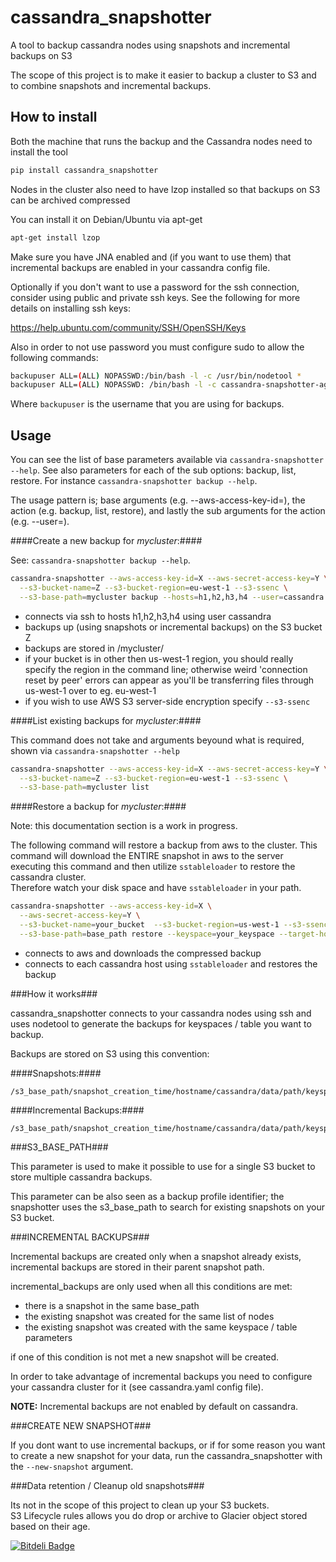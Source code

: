 cassandra_snapshotter
======================

A tool to backup cassandra nodes using snapshots and incremental backups on S3

The scope of this project is to make it easier to backup a cluster to S3 and to combine
snapshots and incremental backups.

How to install
--------------

Both the machine that runs the backup and the Cassandra nodes need to install the tool

``` bash
pip install cassandra_snapshotter
```

Nodes in the cluster also need to have lzop installed so that backups on S3 can be archived compressed

You can install it on Debian/Ubuntu via apt-get

``` bash
apt-get install lzop
```

Make sure you have JNA enabled and (if you want to use them) that incremental backups are enabled in your cassandra config file.

Optionally if you don't want to use a password for the ssh connection, consider using public and private ssh keys.  See the following
for more details on installing ssh keys:

https://help.ubuntu.com/community/SSH/OpenSSH/Keys

Also in order to not use password you must configure sudo to allow the following commands:

```bash
backupuser ALL=(ALL) NOPASSWD:/bin/bash -l -c /usr/bin/nodetool *
backupuser ALL=(ALL) NOPASSWD: /bin/bash -l -c cassandra-snapshotter-agent *
```

Where `backupuser` is the username that you are using for backups.

Usage
-----

You can see the list of base parameters available via `cassandra-snapshotter --help`.  See also parameters for each of the sub options: backup, list, restore.  For instance `cassandra-snapshotter backup --help`. 

The usage pattern is; base arguments (e.g. --aws-access-key-id=), the action (e.g. backup, list, restore), and lastly the sub arguments for the action (e.g. --user=).

####Create a new backup for *mycluster*:####

See: `cassandra-snapshotter backup --help`.

``` bash
cassandra-snapshotter --aws-access-key-id=X --aws-secret-access-key=Y \
  --s3-bucket-name=Z --s3-bucket-region=eu-west-1 --s3-ssenc \
  --s3-base-path=mycluster backup --hosts=h1,h2,h3,h4 --user=cassandra
```

- connects via ssh to hosts h1,h2,h3,h4 using user cassandra
- backups up (using snapshots or incremental backups) on the S3 bucket Z
- backups are stored in /mycluster/
- if your bucket is in other then us-west-1 region, you should really specify the region in the command line; otherwise weird 'connection reset by peer' errors can appear as you'll be transferring files through us-west-1 over to eg. eu-west-1
- if you wish to use AWS S3 server-side encryption specify ```--s3-ssenc```

####List existing backups for *mycluster*:####

This command does not take and arguments beyound what is required, shown via `cassandra-snapshotter --help`

``` bash
cassandra-snapshotter --aws-access-key-id=X --aws-secret-access-key=Y \
  --s3-bucket-name=Z --s3-bucket-region=eu-west-1 --s3-ssenc \
  --s3-base-path=mycluster list
```

####Restore a backup for *mycluster*:####

Note: this documentation section is a work in progress.


The following command will restore a backup from aws to the cluster. This command will download the ENTIRE snapshot in aws to the server executing this command and then utilize `sstableloader` to restore the cassandra cluster.  
Therefore watch your disk space and have `sstableloader` in your path.

``` bash
cassandra-snapshotter --aws-access-key-id=X \
  --aws-secret-access-key=Y \
  --s3-bucket-name=your_bucket  --s3-bucket-region=us-west-1 --s3-ssenc \
  --s3-base-path=base_path restore --keyspace=your_keyspace --target-hosts=h1,h2,h3
```

- connects to aws and downloads the compressed backup
- connects to each cassandra host using `sstableloader` and restores the backup

###How it works###

cassandra_snapshotter connects to your cassandra nodes using ssh and uses nodetool to generate
the backups for keyspaces / table you want to backup.

Backups are stored on S3 using this convention:

####Snapshots:####

	/s3_base_path/snapshot_creation_time/hostname/cassandra/data/path/keyspace/table/snapshots

####Incremental Backups:####

	/s3_base_path/snapshot_creation_time/hostname/cassandra/data/path/keyspace/table/backups

###S3_BASE_PATH###

This parameter is used to make it possible to use for a single S3 bucket to store multiple cassandra backups.

This parameter can be also seen as a backup profile identifier; the snapshotter uses the s3_base_path to search for existing snapshots on your S3 bucket.


###INCREMENTAL BACKUPS###

Incremental backups are created only when a snapshot already exists, incremental backups are stored in their parent snapshot path.

incremental_backups are only used when all this conditions are met:

- there is a snapshot in the same base_path
- the existing snapshot was created for the same list of nodes
- the existing snapshot was created with the same keyspace / table parameters

if one of this condition is not met a new snapshot will be created.

In order to take advantage of incremental backups you need to configure your cassandra cluster for it (see cassandra.yaml config file).

__NOTE:__ Incremental backups are not enabled by default on cassandra.


###CREATE NEW SNAPSHOT###

If you dont want to use incremental backups, or if for some reason you want to create a new snapshot for your data, run the cassandra_snapshotter with the `--new-snapshot` argument.

###Data retention / Cleanup old snapshots###

Its not in the scope of this project to clean up your S3 buckets.   
S3 Lifecycle rules allows you do drop or archive to Glacier object stored based on their age.


[![Bitdeli Badge](https://d2weczhvl823v0.cloudfront.net/tbarbugli/cassandra_snapshotter/trend.png)](https://bitdeli.com/free "Bitdeli Badge")

